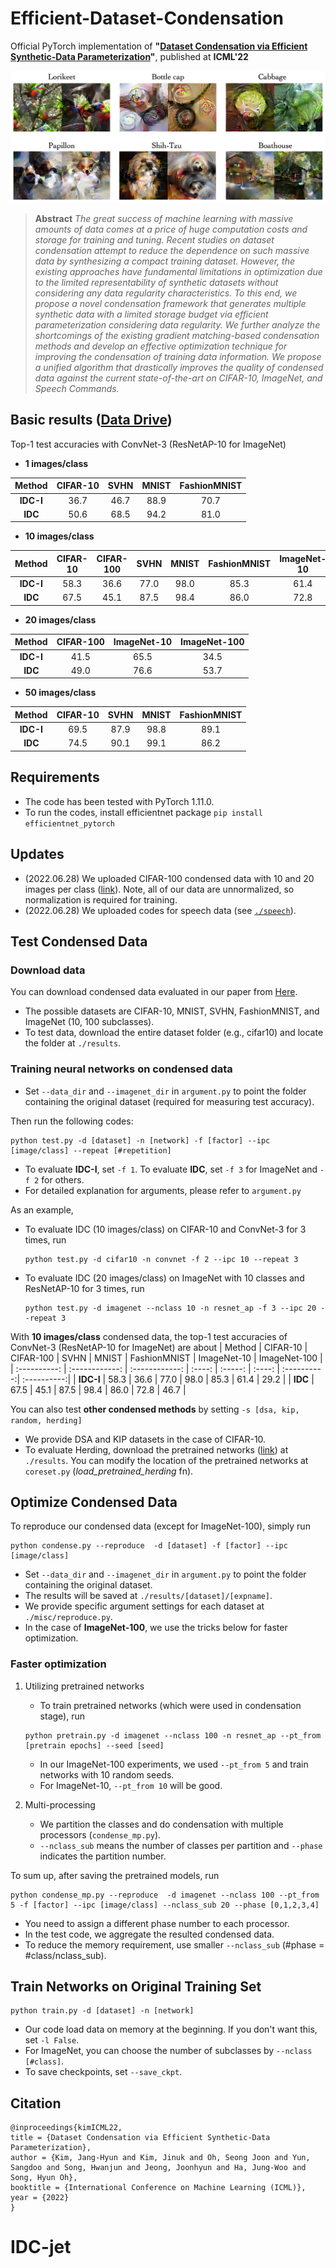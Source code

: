 # Efficient-Dataset-Condensation
Official PyTorch implementation of **"[Dataset Condensation via Efficient Synthetic-Data Parameterization](https://arxiv.org/abs/2205.14959)"**, published at **ICML'22**

![image samples](images/title.png)

> **Abstract** *The great success of machine learning with massive amounts of data comes at a price of huge computation costs and storage for training and tuning. 
Recent studies on dataset condensation attempt to reduce the dependence on such massive data by synthesizing a compact training dataset. 
However, the existing approaches have fundamental limitations in optimization due to the limited representability of synthetic datasets without considering any data regularity characteristics.
To this end, we propose a novel condensation framework that generates multiple synthetic data with a limited storage budget via efficient parameterization considering data regularity. 
We further analyze the shortcomings of the existing gradient matching-based condensation methods and develop an effective optimization technique for improving the condensation of training data information. 
We propose a unified algorithm that drastically improves the quality of condensed data against the current state-of-the-art on CIFAR-10, ImageNet, and Speech Commands.*

## Basic results ([Data Drive](https://drive.google.com/drive/folders/1yh0Hf2ia4b-1edMiAr1kXCH4eUcYNfmz?usp=sharing))
Top-1 test accuracies with ConvNet-3 (ResNetAP-10 for ImageNet)

- **1 images/class**

| Method | CIFAR-10 | SVHN | MNIST | FashionMNIST |
| :------: | :-----:  | :----: | :-----: | :----: |
| **IDC-I** | 36.7 | 46.7 | 88.9 | 70.7 |   
| **IDC** | 50.6 | 68.5 | 94.2 | 81.0 | 

- **10 images/class**

| Method | CIFAR-10 | CIFAR-100 | SVHN | MNIST | FashionMNIST | ImageNet-10  | ImageNet-100  |
| :------: | :-----:  | :--------: | :----: | :-----: | :----: | :------:| :------:|
| **IDC-I** |  58.3  | 36.6 | 77.0 | 98.0 | 85.3 | 61.4 | 29.2  |
| **IDC** | 67.5 | 45.1 | 87.5 | 98.4 | 86.0  | 72.8 | 46.7  |

- **20 images/class**

| Method | CIFAR-100 | ImageNet-10  | ImageNet-100  |
| :----: | :----: | :-----: | :----: | 
| **IDC-I** | 41.5 | 65.5 | 34.5 |
| **IDC** | 49.0 | 76.6 | 53.7 | 

- **50 images/class**

| Method | CIFAR-10 | SVHN | MNIST | FashionMNIST |
| :------: | :-----:  | :----: | :-----: | :----: |
| **IDC-I** |  69.5 | 87.9 | 98.8 | 89.1 |
| **IDC** | 74.5 | 90.1 | 99.1 | 86.2 |


## Requirements
- The code has been tested with PyTorch 1.11.0.   
- To run the codes, install efficientnet package ```pip install efficientnet_pytorch```

## Updates
- (2022.06.28) We uploaded CIFAR-100 condensed data with 10 and 20 images per class ([link](https://drive.google.com/drive/folders/1yh0Hf2ia4b-1edMiAr1kXCH4eUcYNfmz?usp=sharing)). Note, all of our data are unnormalized, so normalization is required for training.  
- (2022.06.28) We uploaded codes for speech data (see [```./speech```](https://github.com/snu-mllab/Efficient-Dataset-Condensation/tree/main/speech)).

## Test Condensed Data
### Download data
You can download condensed data evaluated in our paper from [Here](https://drive.google.com/drive/folders/1yh0Hf2ia4b-1edMiAr1kXCH4eUcYNfmz?usp=sharing).
- The possible datasets are CIFAR-10, MNIST, SVHN, FashionMNIST, and ImageNet (10, 100 subclasses).
- To test data, download the entire dataset folder (e.g., cifar10) and locate the folder at ```./results```. 

### Training neural networks on condensed data
- Set ```--data_dir``` and ```--imagenet_dir``` in ```argument.py``` to point the folder containing the original dataset (required for measuring test accuracy).   

Then run the following codes:   
```
python test.py -d [dataset] -n [network] -f [factor] --ipc [image/class] --repeat [#repetition]
```
- To evaluate **IDC-I**, set ```-f 1```. To evaluate **IDC**, set ```-f 3``` for ImageNet and ```-f 2``` for others.
- For detailed explanation for arguments, please refer to ```argument.py```

As an example, 
- To evaluate IDC (10 images/class) on CIFAR-10 and ConvNet-3 for 3 times, run
  ```
  python test.py -d cifar10 -n convnet -f 2 --ipc 10 --repeat 3
  ```
- To evaluate IDC (20 images/class) on ImageNet with 10 classes and ResNetAP-10 for 3 times, run
  ```
  python test.py -d imagenet --nclass 10 -n resnet_ap -f 3 --ipc 20 --repeat 3
  ```

With **10 images/class** condensed data, the top-1 test accuracies of ConvNet-3 (ResNetAP-10 for ImageNet) are about
| Method | CIFAR-10 | CIFAR-100 | SVHN | MNIST | FashionMNIST | ImageNet-10  | ImageNet-100  |
| :----------: | :------------:  | :------------: | :----: | :-----: | :----: | :----------:| :----------:|
| **IDC-I** |  58.3  | 36.6 | 77.0 | 98.0 |  85.3 | 61.4 | 29.2  |
| **IDC** | 67.5 | 45.1 | 87.5 | 98.4 | 86.0  | 72.8 | 46.7  |



You can also test **other condensed methods** by setting ```-s [dsa, kip, random, herding]```
- We provide DSA and KIP datasets in the case of CIFAR-10. 
- To evaluate Herding, download the pretrained networks ([link](https://drive.google.com/drive/folders/1Sk-IVb7YotbZ07WNJwfp4ID3tv6_MTnx?usp=sharing)) at ```./results```. You can modify the location of the pretrained networks at ```coreset.py``` (*load_pretrained_herding* fn).


## Optimize Condensed Data
To reproduce our condensed data (except for ImageNet-100), simply run
```
python condense.py --reproduce  -d [dataset] -f [factor] --ipc [image/class]
```
- Set ```--data_dir``` and ```--imagenet_dir``` in ```argument.py``` to point the folder containing the original dataset.   
- The results will be saved at ```./results/[dataset]/[expname]```. 
- We provide specific argument settings for each dataset at ```./misc/reproduce.py```.
- In the case of **ImageNet-100**, we use the tricks below for faster optimization.

### Faster optimization
1. Utilizing pretrained networks   
    - To train pretrained networks (which were used in condensation stage), run
    ```
    python pretrain.py -d imagenet --nclass 100 -n resnet_ap --pt_from [pretrain epochs] --seed [seed]
    ```
    - In our ImageNet-100 experiments, we used ```--pt_from 5``` and train networks with 10 random seeds.
    - For ImageNet-10, ```--pt_from 10``` will be good. 


2. Multi-processing
    - We partition the classes and do condensation with multiple processors (```condense_mp.py```).
    - ```--nclass_sub``` means the number of classes per partition and ```--phase``` indicates the partition number. 

To sum up, after saving the pretrained models, run
```
python condense_mp.py --reproduce  -d imagenet --nclass 100 --pt_from 5 -f [factor] --ipc [image/class] --nclass_sub 20 --phase [0,1,2,3,4]
```
- You need to assign a different phase number to each processor.
- In the test code, we aggregate the resulted condensed data. 
- To reduce the memory requirement, use smaller ```--nclass_sub``` (#phase = #class/nclass_sub).

## Train Networks on Original Training Set
```
python train.py -d [dataset] -n [network]
```
- Our code load data on memory at the beginning. If you don't want this, set ```-l False```.
- For ImageNet, you can choose the number of subclasses by ```--nclass [#class]```.
- To save checkpoints, set ```--save_ckpt```.

## Citation
```
@inproceedings{kimICML22,
title = {Dataset Condensation via Efficient Synthetic-Data Parameterization},
author = {Kim, Jang-Hyun and Kim, Jinuk and Oh, Seong Joon and Yun, Sangdoo and Song, Hwanjun and Jeong, Joonhyun and Ha, Jung-Woo and Song, Hyun Oh},
booktitle = {International Conference on Machine Learning (ICML)},
year = {2022}
}
```
# IDC-jet
